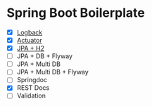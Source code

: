 # Spring Boot Boilerplate

- [x] [Logback](logback)
- [x] [Actuator](actuator)
- [x] [JPA + H2](jpa-h2)
- [ ] JPA + DB + Flyway
- [ ] JPA + Multi DB
- [ ] JPA + Multi DB + Flyway
- [ ] Springdoc
- [x] REST Docs
- [ ] Validation
